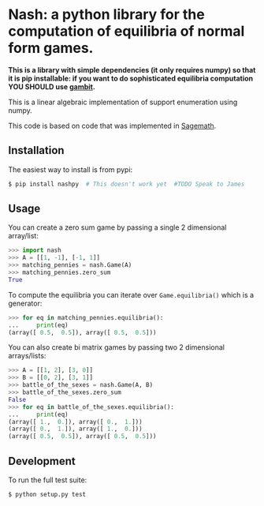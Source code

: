 # Nash: a python library for the computation of equilibria of normal form games.

**This is a library with simple dependencies (it only requires numpy) so that it
is pip installable: if you want to do sophisticated equilibria computation YOU
SHOULD use [gambit](https://github.com/gambitproject/gambit).**

This is a linear algebraic implementation of support enumeration using numpy.

This code is based on code that was implemented in
[Sagemath](http://www.sagemath.org/).

## Installation

The easiest way to install is from pypi:

```bash
$ pip install nashpy  # This doesn't work yet  #TODO Speak to James
```

## Usage

You can create a zero sum game by passing a single 2 dimensional array/list:

```python
>>> import nash
>>> A = [[1, -1], [-1, 1]]
>>> matching_pennies = nash.Game(A)
>>> matching_pennies.zero_sum
True

```

To compute the equilibria you can iterate over `Game.equilibria()` which is a
generator:

```python
>>> for eq in matching_pennies.equilibria():
...     print(eq)
(array([ 0.5,  0.5]), array([ 0.5,  0.5]))

```

You can also create bi matrix games by passing two 2 dimensional arrays/lists:

```python
>>> A = [[1, 2], [3, 0]]
>>> B = [[0, 2], [3, 1]]
>>> battle_of_the_sexes = nash.Game(A, B)
>>> battle_of_the_sexes.zero_sum
False
>>> for eq in battle_of_the_sexes.equilibria():
...     print(eq)
(array([ 1.,  0.]), array([ 0.,  1.]))
(array([ 0.,  1.]), array([ 1.,  0.]))
(array([ 0.5,  0.5]), array([ 0.5,  0.5]))

```


## Development

To run the full test suite:

```
$ python setup.py test
```

